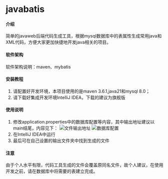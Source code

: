 # javabatis

#### 介绍
简单的javaweb后端代码生成工具，根据mysql数据库中的表属性生成常用java和XML代码，方便大家更加快捷地开发java相关的项目。

#### 软件架构
软件架构说明：maven、mybatis


#### 安装教程

1. 请配置好开发环境，本项目使用的是maven 3.6.1,java21和mysql 8.0；
2. 请下载好集成开发环境IntelliJ IDEA，下载的建议为旗舰版

#### 使用说明

1.  修改application.properties中的数据库配置等内容，其中输出地址建议以main结尾，内容见下：
![文件输出地址](https://foruda.gitee.com/images/1735635008648580554/50843349_13382299.png "屏幕截图")
![数据库配置](https://foruda.gitee.com/images/1735635009727621604/62c7bbf8_13382299.png "屏幕截图")
2. 在IntelliJ IDEA中运行
3. 最后可在自己设置的输出文件夹中找到生成的文件

#### 注意
由于个人水平有限，代码工具生成的文件会覆盖原同名文件，故个人建议，在使用开发之前，请在数据库中将需要的表建立完成。